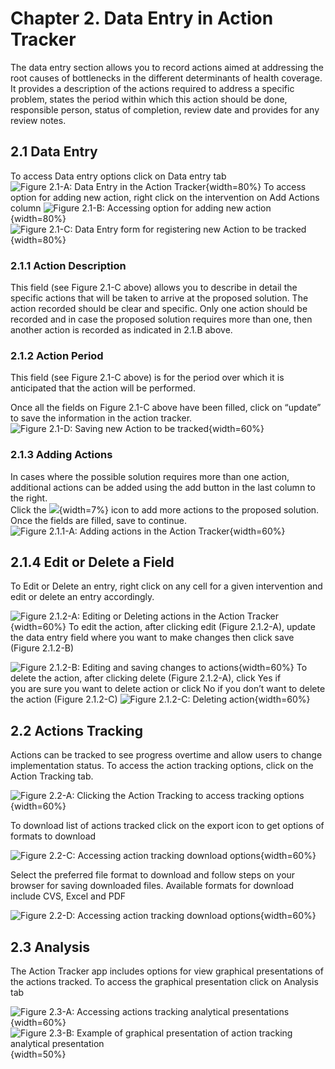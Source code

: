 
# Chapter 2. Data Entry in Action Tracker
The data entry section allows you to record actions aimed at addressing the root
causes of bottlenecks in the different determinants of health coverage. It
provides a description of the actions required to address a specific problem,
states the period within which this action should be done, responsible person,
status of completion, review date and provides for any review notes.

## 2.1 Data Entry
To access Data entry options click on Data entry tab
![Figure 2.1-A: Data Entry in the Action Tracker](resources/images/image23.png){width=80%}
To access option for adding new action, right click on the intervention on Add
Actions column
![Figure 2.1-B: Accessing option for adding new action](resources/images/image24.png){width=80%}
![Figure 2.1-C: Data Entry form for registering new Action to be tracked](resources/images/image25.png){width=80%}

### 2.1.1 Action Description
This field (see Figure 2.1-C above) allows you to describe in detail the
specific actions that will be taken to arrive at the proposed solution. The
action recorded should be clear and specific. Only one action should be recorded
and in case the proposed solution requires more than one, then another action is
recorded as indicated in 2.1.B above.

### 2.1.2 Action Period
This field  (see Figure 2.1-C above) is for the period over which it is
anticipated that the action will be performed.

Once all the fields on  Figure 2.1-C above  have been filled, click on “update”
to save the information in the action tracker.
![Figure 2.1-D: Saving new Action to be tracked](resources/images/image26.png){width=60%}

### 2.1.3 Adding Actions
In cases where the possible solution requires more than one action, additional
actions can be added using the add button in the last column to the right.  
Click the ![](resources/images/image27.png){width=7%} icon to add more actions
to the proposed solution. Once the fields are filled, save to continue.  
![Figure 2.1.1-A: Adding actions in the Action Tracker](resources/images/image28.png){width=60%}

## 2.1.4 Edit or Delete a Field
To Edit or Delete an entry, right click on any cell for a given intervention and
edit or delete an entry accordingly.

![Figure 2.1.2-A: Editing or Deleting actions in the Action Tracker](resources/images/image29.png){width=60%}
To edit the action, after clicking edit (Figure 2.1.2-A), update the data entry
field where you want to make changes then click save (Figure 2.1.2-B)

![Figure 2.1.2-B: Editing and saving changes to actions](resources/images/image30.png){width=60%}
To delete the action, after clicking delete (Figure 2.1.2-A), click Yes if  
you are sure  you want to delete action or click No if you don’t want to delete
the action (Figure 2.1.2-C)
![Figure 2.1.2-C: Deleting action](resources/images/image31.png){width=60%}

## 2.2 Actions Tracking
Actions can be tracked to see progress overtime and allow users to change
implementation status. To access the action tracking options, click on the
Action Tracking tab.

![Figure 2.2-A: Clicking the Action Tracking to access tracking options](resources/images/image32.png){width=60%}

To download list of actions tracked click on the export icon to get options of
formats to download

![Figure 2.2-C: Accessing action tracking download options](resources/images/image33.png){width=60%}

Select the preferred file format to download and follow steps on your browser
for saving downloaded files. Available formats for download include CVS,
Excel and PDF

![Figure 2.2-D: Accessing action tracking download options](resources/images/image34.png){width=60%}

## 2.3 Analysis
The Action Tracker app includes options for view graphical presentations of the
actions tracked. To access the graphical presentation click on Analysis tab

![Figure 2.3-A: Accessing actions tracking analytical presentations](resources/images/image35.png){width=60%}
![Figure 2.3-B: Example of graphical presentation of action tracking analytical presentation](resources/images/image36.png){width=50%}
